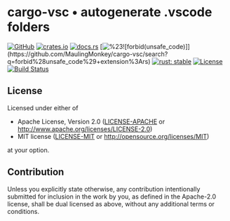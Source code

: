# cargo-vsc • autogenerate .vscode folders

[![GitHub](https://img.shields.io/github/stars/MaulingMonkey/cargo-vsc.svg?label=GitHub&style=social)](https://github.com/MaulingMonkey/cargo-vsc)
[![crates.io](https://img.shields.io/crates/v/cargo-vsc.svg)](https://crates.io/crates/cargo-vsc)
[![docs.rs](https://docs.rs/cargo-vsc/badge.svg)](https://docs.rs/cargo-vsc)
[![%23![forbid(unsafe_code)]](https://img.shields.io/github/search/MaulingMonkey/cargo-vsc/unsafe%2bextension%3Ars?color=green&label=%23![forbid(unsafe_code)])](https://github.com/MaulingMonkey/cargo-vsc/search?q=forbid%28unsafe_code%29+extension%3Ars)
[![rust: stable](https://img.shields.io/badge/rust-stable-yellow.svg)](https://gist.github.com/MaulingMonkey/c81a9f18811079f19326dac4daa5a359#minimum-supported-rust-versions-msrv)
[![License](https://img.shields.io/crates/l/cargo_vsc.svg)](https://github.com/MaulingMonkey/cargo-vsc)
[![Build Status](https://travis-ci.com/MaulingMonkey/cargo-vsc.svg?branch=master)](https://travis-ci.com/MaulingMonkey/cargo-vsc)



<h2 name="license">License</h2>

Licensed under either of

* Apache License, Version 2.0 ([LICENSE-APACHE](LICENSE-APACHE) or http://www.apache.org/licenses/LICENSE-2.0)
* MIT license ([LICENSE-MIT](LICENSE-MIT) or http://opensource.org/licenses/MIT)

at your option.



<h2 name="contribution">Contribution</h2>

Unless you explicitly state otherwise, any contribution intentionally submitted
for inclusion in the work by you, as defined in the Apache-2.0 license, shall be
dual licensed as above, without any additional terms or conditions.
